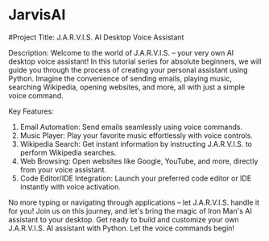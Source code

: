 # JarvisAI

#Project Title: J.A.R.V.I.S. AI Desktop Voice Assistant

Description:
Welcome to the world of J.A.R.V.I.S. – your very own AI desktop voice assistant! In this tutorial series for absolute beginners, we will guide you through the process of creating your personal assistant using Python. Imagine the convenience of sending emails, playing music, searching Wikipedia, opening websites, and more, all with just a simple voice command.

Key Features:
1. Email Automation: Send emails seamlessly using voice commands.
2. Music Player: Play your favorite music effortlessly with voice controls.
3. Wikipedia Search: Get instant information by instructing J.A.R.V.I.S. to perform Wikipedia searches.
4. Web Browsing: Open websites like Google, YouTube, and more, directly from your voice assistant.
5. Code Editor/IDE Integration: Launch your preferred code editor or IDE instantly with voice activation.

No more typing or navigating through applications – let J.A.R.V.I.S. handle it for you! Join us on this journey, and let's bring the magic of Iron Man's AI assistant to your desktop. Get ready to build and customize your own J.A.R.V.I.S. AI assistant with Python. Let the voice commands begin!
